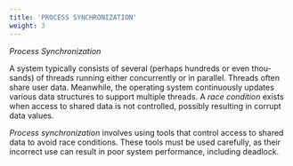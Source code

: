 ```yaml
---
title: 'PROCESS SYNCHRONIZATION'
weight: 3
---
```


  
*_Process Synchronization_*

A system typically consists of several (perhaps hundreds or even thou- sands) of threads running either concurrently or in parallel. Threads often share user data. Meanwhile, the operating system continuously updates various data structures to support multiple threads. A _race condition_ exists when access to shared data is not controlled, possibly resulting in corrupt data values.

_Process synchronization_ involves using tools that control access to shared data to avoid race conditions. These tools must be used carefully, as their incorrect use can result in poor system performance, including deadlock.  
